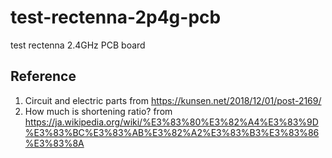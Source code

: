 # test-rectenna-2p4g-pcb
test rectenna 2.4GHz PCB board

## Reference
1. Circuit and electric parts from https://kunsen.net/2018/12/01/post-2169/
2. How much is shortening ratio? from https://ja.wikipedia.org/wiki/%E3%83%80%E3%82%A4%E3%83%9D%E3%83%BC%E3%83%AB%E3%82%A2%E3%83%B3%E3%83%86%E3%83%8A
